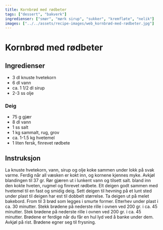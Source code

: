 ```yaml
---
title: Kornbrød med rødbeter
tags: ["dessert", "bakverk"]
ingredienser: ["smør", "mørk sirup", "sukker", "kremfløte", "nelik"]
images: ["../../assets/recipe-images/web_kornbrød-med-rødbeter.jpg"]
---
```


# Kornbrød med rødbeter

## Ingredienser

- 3 dl knuste hvetekorn
- 6 dl vann
- ca. 1 1/2 dl sirup
- 2-3 ss olje

### Deig

- 75 g gjær
- 8 dl vann
- 1 ss salt
- 1 kg sammalt, rug, grov
- ca. 1-1.5 kg hvetemel
- 1 liten fersk, finrevet rødbete

## Instruksjon

La knuste hvetekorn, vann, sirup og olje koke sammen under lokk på svak varme. Ferdig når all væsken er kokt inn, og kornene kjennes myke. Avkjøl blandingen til 37 gr. Rør gjæren ut i lunkent vann og tilsett salt. bland inn den kokte hveten, rugmel og finrevet rødbete. Elt deigen godt sammen med hvetemel til en fast og smidig deig. Sett deigen til hevning på et lunt sted under plast til deigen har est til dobbelt størrelse. Ta deigen ut på melet bakebord. From til 3 brød som legges i smurte former. Etterhev under plast i ca. 30 minutter. Stekk brødene på nederste rille i ovnen ved 200 gr. i ca. 45 minutter. Stek brødene på nederste rille i ovnen ved 200 gr. i ca. 45 minutter. Brødene er ferdige når du får en hul lyd ved å banke under dem. Avkjøl på rist. Brødene egner seg til frysning.

